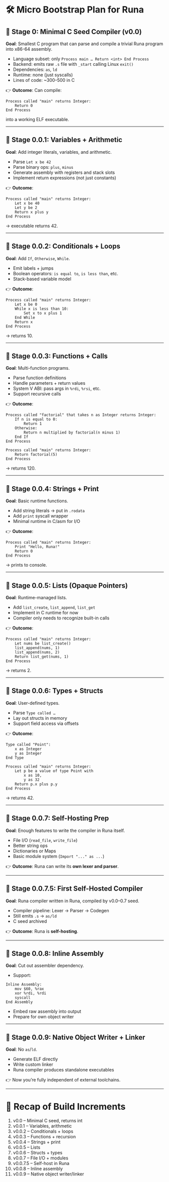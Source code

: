 # 🛠 Micro Bootstrap Plan for Runa

## 🌱 Stage 0: Minimal C Seed Compiler (v0.0)

**Goal**: Smallest C program that can parse and compile a trivial Runa program into x86-64 assembly.

* Language subset: only `Process main … Return <int> End Process`
* Backend: emits raw `.s` file with `_start` calling Linux `exit()`
* Dependencies: `as`, `ld`
* Runtime: none (just syscalls)
* Lines of code: \~300–500 in C

👉 **Outcome**: Can compile:

```runa
Process called "main" returns Integer:
    Return 0
End Process
```

into a working ELF executable.

---

## 🔹 Stage 0.0.1: Variables + Arithmetic

**Goal**: Add integer literals, variables, and arithmetic.

* Parse `Let x be 42`
* Parse binary ops: `plus`, `minus`
* Generate assembly with registers and stack slots
* Implement return expressions (not just constants)

👉 **Outcome**:

```runa
Process called "main" returns Integer:
    Let x be 40
    Let y be 2
    Return x plus y
End Process
```

→ executable returns 42.

---

## 🔹 Stage 0.0.2: Conditionals + Loops

**Goal**: Add `If`, `Otherwise`, `While`.

* Emit labels + jumps
* Boolean operators: `is equal to`, `is less than`, etc.
* Stack-based variable model

👉 **Outcome**:

```runa
Process called "main" returns Integer:
    Let x be 0
    While x is less than 10:
        Set x to x plus 1
    End While
    Return x
End Process
```

→ returns 10.

---

## 🔹 Stage 0.0.3: Functions + Calls

**Goal**: Multi-function programs.

* Parse function definitions
* Handle parameters + return values
* System V ABI: pass args in `%rdi`, `%rsi`, etc.
* Support recursive calls

👉 **Outcome**:

```runa
Process called "factorial" that takes n as Integer returns Integer:
    If n is equal to 0:
        Return 1
    Otherwise:
        Return n multiplied by factorial(n minus 1)
    End If
End Process

Process called "main" returns Integer:
    Return factorial(5)
End Process
```

→ returns 120.

---

## 🔹 Stage 0.0.4: Strings + Print

**Goal**: Basic runtime functions.

* Add string literals → put in `.rodata`
* Add `print` syscall wrapper
* Minimal runtime in C/asm for I/O

👉 **Outcome**:

```runa
Process called "main" returns Integer:
    Print "Hello, Runa!"
    Return 0
End Process
```

→ prints to console.

---

## 🔹 Stage 0.0.5: Lists (Opaque Pointers)

**Goal**: Runtime-managed lists.

* Add `list_create`, `list_append`, `list_get`
* Implement in C runtime for now
* Compiler only needs to recognize built-in calls

👉 **Outcome**:

```runa
Process called "main" returns Integer:
    Let nums be list_create()
    list_append(nums, 1)
    list_append(nums, 2)
    Return list_get(nums, 1)
End Process
```

→ returns 2.

---

## 🔹 Stage 0.0.6: Types + Structs

**Goal**: User-defined types.

* Parse `Type called …`
* Lay out structs in memory
* Support field access via offsets

👉 **Outcome**:

```runa
Type called "Point":
    x as Integer
    y as Integer
End Type

Process called "main" returns Integer:
    Let p be a value of type Point with
        x as 10,
        y as 32
    Return p.x plus p.y
End Process
```

→ returns 42.

---

## 🔹 Stage 0.0.7: Self-Hosting Prep

**Goal**: Enough features to write the compiler in Runa itself.

* File I/O (`read_file`, `write_file`)
* Better string ops
* Dictionaries or Maps
* Basic module system (`Import "..." as ...`)

👉 **Outcome**: Runa can write its **own lexer and parser**.

---

## 🔹 Stage 0.0.7.5: First Self-Hosted Compiler

**Goal**: Runa compiler written in Runa, compiled by v0.0–0.7 seed.

* Compiler pipeline: Lexer → Parser → Codegen
* Still emits `.s` → `as/ld`
* C seed archived

👉 **Outcome**: Runa is **self-hosting**.

---

## 🔹 Stage 0.0.8: Inline Assembly

**Goal**: Cut out assembler dependency.

* Support:

```runa
Inline Assembly:
    mov $60, %rax
    xor %rdi, %rdi
    syscall
End Assembly
```

* Embed raw assembly into output
* Prepare for own object writer

---

## 🔹 Stage 0.0.9: Native Object Writer + Linker

**Goal**: No `as`/`ld`.

* Generate ELF directly
* Write custom linker
* Runa compiler produces standalone executables

👉 Now you’re fully independent of external toolchains.

---

# 🚀 Recap of Build Increments

1. v0.0 – Minimal C seed, returns int
2. v0.0.1 – Variables, arithmetic
3. v0.0.2 – Conditionals + loops
4. v0.0.3 – Functions + recursion
5. v0.0.4 – Strings + print
6. v0.0.5 – Lists
7. v0.0.6 – Structs + types
8. v0.0.7 – File I/O + modules
9. v0.0.7.5 – Self-host in Runa
10. v0.0.8 – Inline assembly
11. v0.0.9 – Native object writer/linker
